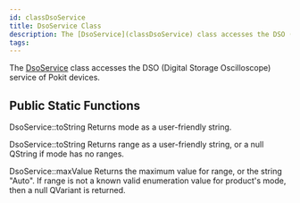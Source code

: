 ```yaml
---
id: classDsoService
title: DsoService Class
description: The [DsoService](classDsoService) class accesses the DSO (Digital Storage Oscilloscope) service of Pokit devices.
tags:
---
```

The [DsoService](classDsoService) class accesses the DSO (Digital Storage Oscilloscope) service of Pokit devices.



## Public Static Functions



DsoService::toString
Returns mode as a user-friendly string.




DsoService::toString
Returns range as a user-friendly string, or a null QString if mode has no ranges.




DsoService::maxValue
Returns the maximum value for range, or the string "Auto".
If range is not a known valid enumeration value for product's mode, then a null QVariant is returned.



